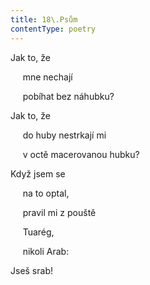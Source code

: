 ```yaml
---
title: 18\.Psům
contentType: poetry
---
```


<section>

Jak to, že

     mne nechají

     pobíhat bez náhubku?

Jak to, že

     do huby nestrkají mi

     v octě macerovanou hubku?

Když jsem se

     na to optal,

     pravil mi z pouště

     Tuarég,

     nikoli Arab:

Jseš srab!

</section>
